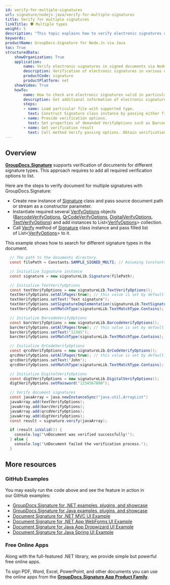 ```yaml
---
id: verify-for-multiple-signatures
url: signature/nodejs-java/verify-for-multiple-signatures
title: Verify for multiple signatures
linkTitle: 🛡 Multiple types
weight: 5
description: "This topic explains how to verify electronic signatures of various types with GroupDocs.Signature API."
keywords: 
productName: GroupDocs.Signature for Node.Js via Java 
toc: True
structuredData:
    showOrganization: True
    application:    
        name: Verify electronic signatures in signed documents via Node.Js    
        description: Verification of electronic signatures in various documents in convenient way with Node.Js language and GroupDocs.Signature for Node.Js via Java APIs
        productCode: signature
        productPlatform: net 
    showVideo: True
    howTo:
        name: How to check are electronic signatures valid in particular document using Node.Js 
        description: Get additional information of electronic signatures validation for any documents in Node.Js
        steps:
        - name: Load particular file with supported type.
          text: Construct Signature class instance by passing either file path or stream. 
        - name: Provide verification options. 
          text: Set properties of demanded VerifyOptions such as BarcodeVerifyOptions or DigitalVerifyOptions. Various properties like text or BarcodeType depends on options type.
        - name: Get verification result
          text: Call method Verify passing options. Obtain verification result whose property IsValid must be true if verification succeed.
---
```

## Overview

[**GroupDocs.Signature**](https://products.groupdocs.com/signature/nodejs-java) supports verification of documents for different signature types. This approach requires to add all required verification options to list.

Here are the steps to verify document for multiple signatures with GroupDocs.Signature:

* Create new instance of [Signature](https://reference.groupdocs.com/signature/nodejs-java/com.groupdocs.signature/signature) class and pass source document path or stream as a constructor parameter.
* Instantiate required several [VerifyOptions](https://reference.groupdocs.com/signature/nodejs-java/com.groupdocs.signature.options/verifyoptions) objects ([BarcodeVerifyOptions](https://reference.groupdocs.com/signature/nodejs-java/com.groupdocs.signature.options/barcodeverifyoptions), [QrCodeVerifyOptions](https://reference.groupdocs.com/signature/nodejs-java/com.groupdocs.signature.options/qrcodeverifyoptions), [DigitalVerifyOptions](https://reference.groupdocs.com/signature/nodejs-java/com.groupdocs.signature.options/digitalverifyoptions), [TextVerifyOptions](https://reference.groupdocs.com/signature/nodejs-java/com.groupdocs.signature.options/textverifyoptions)) and add instances to List<[VerifyOptions](https://reference.groupdocs.com/signature/nodejs-java/com.groupdocs.signature.options/verifyoptions)\> collection.
* Call [Verify](https://reference.groupdocs.com/signature/nodejs-java/com.groupdocs.signature/signature/verify) method of [Signature](https://reference.groupdocs.com/signature/nodejs-java/com.groupdocs.signature/signature) class instance and pass filled list of List<[VerifyOptions](https://reference.groupdocs.com/signature/nodejs-java/com.groupdocs.signature.options/verifyoptions)\> to it.

This example shows how to search for different signature types in the document.

```csharp
  // The path to the documents directory.
  const filePath = Constants.SAMPLE_SIGNED_MULTI; // Assuming Constants.SAMPLE_SIGNED_MULTI is defined elsewhere

  // Initialize Signature instance
  const signature = new signatureLib.Signature(filePath);

  // Initialize TextVerifyOptions
  const textVerifyOptions = new signatureLib.TextVerifyOptions();
  textVerifyOptions.setAllPages(true); // this value is set by default
  textVerifyOptions.setText('Text signature');
  textVerifyOptions.setSignatureImplementation(signatureLib.TextSignatureImplementation.Native);
  textVerifyOptions.setMatchType(signatureLib.TextMatchType.Contains);

  // Initialize BarcodeVerifyOptions
  const barcVerifyOptions = new signatureLib.BarcodeVerifyOptions();
  barcVerifyOptions.setAllPages(true); // this value is set by default
  barcVerifyOptions.setText('12345');
  barcVerifyOptions.setMatchType(signatureLib.TextMatchType.Contains);

  // Initialize QrCodeVerifyOptions
  const qrcdVerifyOptions = new signatureLib.QrCodeVerifyOptions();
  qrcdVerifyOptions.setAllPages(true); // this value is set by default
  qrcdVerifyOptions.setText('John');
  qrcdVerifyOptions.setMatchType(signatureLib.TextMatchType.Contains);

  // Initialize DigitalVerifyOptions
  const digtVerifyOptions = new signatureLib.DigitalVerifyOptions();
  digtVerifyOptions.setPassword('1234567890');

  // Verify document signatures
  const javaArray = java.newInstanceSync("java.util.ArrayList")
  javaArray.add(textVerifyOptions);
  javaArray.add(barcVerifyOptions);
  javaArray.add(qrcdVerifyOptions);
  javaArray.add(digtVerifyOptions);
  const result = signature.verify(javaArray);

  if (result.isValid()) {
    console.log('\nDocument was verified successfully!');
  } else {
    console.log('\nDocument failed the verification process.');
  }
```


## More resources

### GitHub Examples

You may easily run the code above and see the feature in action in our GitHub examples:

* [GroupDocs.Signature for .NET 
examples, plugins, and showcase](https://github.com/groupdocs-signature/GroupDocs.Signature-for-.NET)
* [GroupDocs.Signature for Java examples, plugins, and showcase](https://github.com/groupdocs-signature/GroupDocs.Signature-for-Java)
* [Document Signature for .NET MVC UI Example](https://github.com/groupdocs-signature/GroupDocs.Signature-for-.NET-MVC)
* [Document Signature for .NET App WebForms UI Example](https://github.com/groupdocs-signature/GroupDocs.Signature-for-.NET-WebForms)
* [Document Signature for Java App Dropwizard UI Example](https://github.com/groupdocs-signature/GroupDocs.Signature-for-Java-Dropwizard)
* [Document Signature for Java Spring UI Example](https://github.com/groupdocs-signature/GroupDocs.Signature-for-Java-Spring)

### Free Online Apps

Along with the full-featured .NET library, we provide simple but powerful free online apps.

To sign PDF, Word, Excel, PowerPoint, and other documents you can use the online apps from the **[GroupDocs.Signature App Product Family](https://products.groupdocs.app/signature/family)**.
